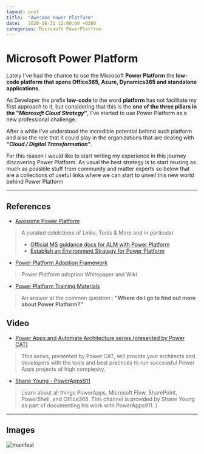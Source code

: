 ```yaml
---
layout: post
title:  "Awesome Power Platform"
date:   2020-10-31 12:00:00 +0200
categories: Microsoft PowerPlatfrom
---
```


# Microsoft Power Platform


Lately I've had the chance to use the Microsoft **Power Platform** the **low-code platform that spans Office365, Azure, Dynamics365 and standalone applications**.

As Developer the prefix **low-code** to the word **platform** has not facilitate my first approach to it, but considering that this is the **one of the three pillars in the "_Microsoft Cloud Strategy_"**, I've started to use Power Platform as a new professional challenge.

After a while I've understood the incredible potential behind such platform and also the role that it could play in the organizations that are dealing with **"_Cloud / Digital Transformation_"**.

For this reason I  would like to start writing my experience  in this journey discovering  Power Platform.
As usual the best strategy is to start reusing as much as possible stuff from community and matter experts so below that are a collections of useful links where we can start to unveil this new world  behind Power Platform  

---

## References

* [Awesome Power Platform](https://github.com/Power-Maverick/awesome-power-platform)
> A curated colelctions of Links, Tools & More and in particular
> * [Official MS guidance docs for ALM with Power Platform](https://docs.microsoft.com/en-us/power-platform/alm/)
> * [Establish an Environment Strategy for Power Platform
](https://powerapps.microsoft.com/en-us/blog/establishing-an-environment-strategy-for-microsoft-power-platform/)

* [Power Platform Adoption Framework](http://www.powerplatform.af/)
> Power Platform adoption Whitepaper and Wiki

* [Power Platform Training Materials](https://powerusers.microsoft.com/t5/News-Announcements/Power-Platform-Training-Materials/ba-p/342088)
> An answer at the common question : **"Where do I go to find out more about Power Platform?"**

## Video
* [Power Apps and Automate Architecture series (presented by Power CAT)](https://www.youtube.com/watch?v=r0kOVMan3dc&list=PLi9EhCY4z99W2QOTgbwhFZEjpqc8YZDVH)
> This series, presented by Power CAT, will provide your architects and developers with the tools and best practices to run successful Power Apps projects of high complexity.

* [Shane Young - PowerApps911](https://www.youtube.com/c/ShaneYoungCloud/videos)
> Learn about all things PowerApps, Microsoft Flow, SharePoint, PowerShell, and Office365.
> This channel is provided by Shane Young as part of documenting his work with PowerApps911.  ) 

---

## Images

![manifest](/bsorrentino/assets/powerplatform-mf.png)
